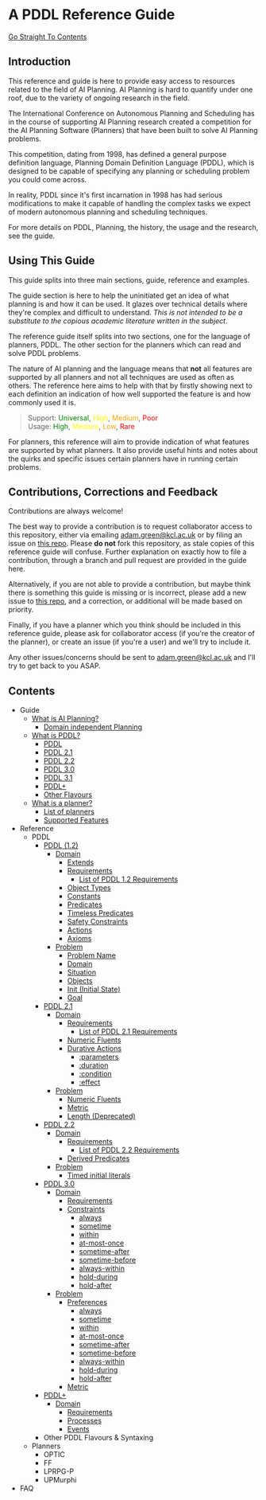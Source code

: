 # A PDDL Reference Guide
[Go Straight To Contents](#contents)
## Introduction
This reference and guide is here to provide easy access to resources related to the field of AI Planning. AI Planning is hard to quantify under one roof, due to the variety of ongoing research in the field. 

The International Conference on Autonomous Planning and Scheduling has in the course of supporting AI Planning research created a competition for the AI Planning Software (Planners) that have been built to solve AI Planning problems.

This competition, dating from 1998, has defined a general purpose definition language, Planning Domain Definition Language (PDDL), which is designed to be capable of specifying any planning or scheduling problem you could come across.

In reality, PDDL since it's first incarnation in 1998 has had serious modifications to make it capable of handling the complex tasks we expect of modern autonomous planning and scheduling techniques. 

For more details on PDDL, Planning, the history, the usage and the research, see the guide.

## Using This Guide
This guide splits into three main sections, guide, reference and examples. 

The guide section is here to help the uninitiated get an idea of what planning is and how it can be used. It glazes over technical details where they're complex and difficult to understand. *This is not intended to be a substitute to the copious academic literature written in the subject*.

The reference guide itself splits into two sections, one for the language of planners, PDDL. The other section for the planners which can read and solve PDDL problems. 

The nature of AI planning and the language means that **not** all features are supported by all planners and not all techniques are used as often as others. The reference here aims to help with that by firstly showing next to each definition an indication of how well supported the feature is and how commonly used it is.

>Support: <span style="color:green">Universal</span>, <span style="color:yellow">High</span>, <span style="color:orange">Medium</span>, <span style="color:red">Poor</span>  
Usage: <span style="color:green">High</span>, <span style="color:yellow">Medium</span>, <span style="color:orange">Low</span>, <span style="color:red">Rare</span>

For planners, this reference will aim to provide indication of what features are supported by what planners. It also provide useful hints and notes about the quirks and specific issues certain planners have in running certain problems. 

## Contributions, Corrections and Feedback
Contributions are always welcome!

The best way to provide a contribution is to request collaborator access to this repository, either via emailing adam.green@kcl.ac.uk or by filing an issue on [this repo](https://github.com/nergmada/pddl-reference). Please **do not** fork this repository, as stale copies of this reference guide will confuse. Further explanation on exactly how to file a contribution, through a branch and pull request are provided in the guide here.

Alternatively, if you are not able to provide a contribution, but maybe think there is something this guide is missing or is incorrect, please add a new issue to [this repo](https://github.com/nergmada/pddl-reference), and a correction, or additional will be made based on priority.

Finally, if you have a planner which you think should be included in this reference guide, please ask for collaborator access (if you're the creator of the planner), or create an issue (if you're a user) and we'll try to include it.

Any other issues/concerns should be sent to adam.green@kcl.ac.uk and I'll try to get back to you ASAP.

## Contents
- Guide
    - [What is AI Planning?](./guide/whatisaip.md)
        - [Domain independent Planning](./guide/whatisaip.md#domain%20independent%20planning)
    - [What is PDDL?](./guide/whatispddl.md)
        - [PDDL](./guide/whatispddl.md#pddl)
        - [PDDL 2.1](./guide/whatispddl.md#pddl-21)
        - [PDDL 2.2](./guide/whatispddl.md#pddl-22)
        - [PDDL 3.0](./guide/whatispddl.md#pddl-3)
        - [PDDL 3.1](./guide/whatispddl.md#pddl-31)
        - [PDDL+](./guide/whatispddl.md#pddl-1)
        - [Other Flavours](./guide/whatispddl.md#other-flavours-of-pddl)
    - [What is a planner?](./guide/whatisplanner.md)
        - [List of planners](./guide/whatisplanner.md#list-of-planners)
        - [Supported Features](./guide/whatisplanner.md#planner-feature-support)
- Reference
    - PDDL
        - [PDDL (1.2)](./reference/PDDL/main.md)
            - [Domain](./reference/PDDL/domain.md)
                - [Extends](./reference/PDDL/domain.md#extends)
                - [Requirements](./reference/PDDL/domain.md#requirements)
                    - [List of PDDL 1.2 Requirements](./reference/PDDL/Domain/requirements.md)
                - [Object Types](./reference/PDDL/domain.md#object-types)
                - [Constants](./reference/PDDL/domain.md#constants)
                - [Predicates](./reference/PDDL/domain.md#predicates)
                - [Timeless Predicates](./reference/PDDL/domain.md#timeless-predicates)
                - [Safety Constraints](./reference/PDDL/domain.md#safety-constraint)
                - [Actions](./reference/PDDL/domain.md#actions)
                - [Axioms](./reference/PDDL/domain.md#axioms)
            - [Problem](./reference/PDDL/problem.md)
                - [Problem Name](./reference/PDDL/problem.md#problem-name)
                - [Domain](./reference/PDDL/problem.md#domain)
                - [Situation](./reference/PDDL/problem.md#situation)
                - [Objects](./reference/PDDL/problem.md#objects)
                - [Init (Initial State)](./reference/PDDL/problem.md#init)
                - [Goal](./reference/PDDL/problem.md#goal)
        - [PDDL 2.1](./reference/PDDL2.1/main.md)
            - [Domain](./PDDL2.1/domain.md)
                - [Requirements](./PDDL2.1/domain.md#requirements)
                    - [List of PDDL 2.1 Requirements](./PDDL2.1/domain.md#list-of-requirements)
                - [Numeric Fluents](./PDDL2.1/domain.md#numeric-fluents)
                - [Durative Actions](./PDDL2.1/domain.md#durative-actions)
                    - [:parameters](./PDDL2.1/domain.md#parameters)
                    - [:duration](./PDDL2.1/domain.md#duration)
                    - [:condition](./PDDL2.1/domain.md#condition)
                    - [:effect](./PDDL2.1/domain.md#effect)
            - [Problem](./PDDL2.1/problem.md)
                - [Numeric Fluents](./PDDL2.1/problem.md#numeric-fluents)
                - [Metric](./PDDL2.1/problem.md#metric)
                - [Length (Deprecated)](./PDDL2.1/problem.md#length)
        - [PDDL 2.2](./reference/PDDL2.2/main.md)
            - [Domain](./PDDL2.2/domain.md)
                - [Requirements](./PDDL2.2/domain.md#requirements)
                    - [List of PDDL 2.2 Requirements](./PDDL2.2/domain.md#list-of-requirements)
                - [Derived Predicates](./PDDL2.2/domain.md#derived-predicates)
            - [Problem](./PDDL2.2/problem.md)
                - [Timed initial literals](./PDDL2.2/problem.md#timed-initial-literals)
        - [PDDL 3.0](./PDDL3.0/main.md)
            - [Domain](./PDDL3.0/domain.md)
                - [Requirements](./PDDL3.0/domain.md#requirements)
                - [Constraints](./PDDL3.0/domain.md#constraints)
                    - [always](./PDDL3.0/domain.md#always)
                    - [sometime](./PDDL3.0/domain.md#sometime)
                    - [within](./PDDL3.0/domain.md#within)
                    - [at-most-once](./PDDL3.0/domain.md#at-most-once)
                    - [sometime-after](./PDDL3.0/domain.md#sometime-after)
                    - [sometime-before](./domain.md#sometime-before)
                    - [always-within](./domain.md#always-within)
                    - [hold-during](./domain.md#hold-during)
                    - [hold-after](./domain.md#hold-after)
            - [Problem](./problem.md)
                - [Preferences](./problem.md#preferences)
                    - [always](./problem.md#always)
                    - [sometime](./problem.md#sometime)
                    - [within](./problem.md#within)
                    - [at-most-once](./problem.md#at-most-once)
                    - [sometime-after](./problem.md#sometime-after)
                    - [sometime-before](./problem.md#sometime-before)
                    - [always-within](./problem.md#always-within)
                    - [hold-during](./problem.md#hold-during)
                    - [hold-after](./problem.md#hold-after)
                - [Metric](./problem.md#metric)
        - [PDDL+](./PDDL+/main.md)
            - [Domain](./PDDL+/domain.md)
                - [Requirements](./PDDL+/domain.md#requirements)
                - [Processes](./PDDL+/domain.md#processes)
                - [Events](./PDDL+/domain.md#events)
        - Other PDDL Flavours & Syntaxing
    - Planners
        - OPTIC
        - FF
        - LPRPG-P
        - UPMurphi
- FAQ
